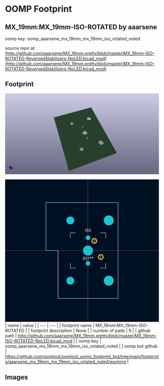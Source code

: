 # OOMP Footprint  
## MX_19mm:MX_19mm-ISO-ROTATED  by aaarsene  
  
oomp key: oomp_aaarsene_mx_19mm_mx_19mm_iso_rotated_noled  
  
source repo at: [http://github.com/aaarsene/MX_19mm.pretty/blob/master/MX_19mm-ISO-ROTATED-ReversedStabilizers-NoLED.kicad_mod](http://github.com/aaarsene/MX_19mm.pretty/blob/master/MX_19mm-ISO-ROTATED-ReversedStabilizers-NoLED.kicad_mod)  
## Footprint  
  
[![working_kicad_pcb_3d.png](working_kicad_pcb_3d_600.png)](working_kicad_pcb_3d.png)  
  
[![working.png](working_600.png)](working.png)  
| name | value | 
| --- | --- | 
| footprint name | MX_19mm:MX_19mm-ISO-ROTATED | 
| footprint description | None | 
| number of pads | 9 | 
| github path | http://github.com/aaarsene/MX_19mm.pretty/blob/master/MX_19mm-ISO-ROTATED-NoLED.kicad_mod | 
| oomp key | oomp_aaarsene_mx_19mm_mx_19mm_iso_rotated_noled | 
| oomp bot github | https://github.com/oomlout/oomlout_oomp_footprint_bot/tree/main/footprints/aaarsene_mx_19mm_mx_19mm_iso_rotated_noled/working | 
## Images  
